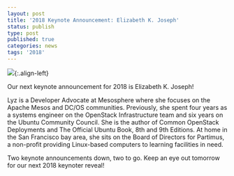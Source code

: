 ```yaml
---
layout: post
title: '2018 Keynote Announcement: Elizabeth K. Joseph'
status: publish
type: post
published: true
categories: news
tags: '2018'
---
```


![](/img/posts/2018_Keynote_Lyz.jpg){:.align-left}

Our next keynote announcement for 2018 is Elizabeth K. Joseph!

Lyz is a Developer Advocate at Mesosphere where she
focuses on the Apache Mesos and DC/OS communities. Previously, she
spent four years as a systems engineer on the OpenStack Infrastructure
team and six years on the Ubuntu Community Council. She is the author
of Common OpenStack Deployments and The Official Ubuntu Book, 8th and
9th Editions. At home in the San Francisco bay area, she sits on the
Board of Directors for Partimus, a non-profit providing Linux-based
computers to learning facilities in need.

Two keynote announcements down, two to go. Keep an eye out tomorrow for our next 2018 keynoter reveal!
